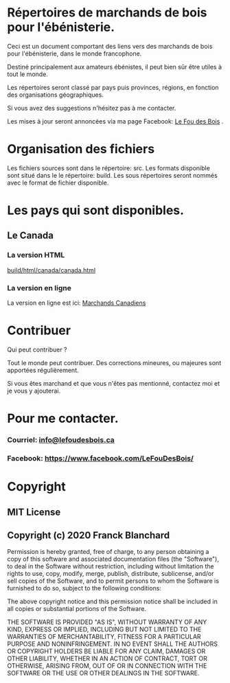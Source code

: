 # Répertoires de marchands de bois pour l'ébénisterie.

Ceci est un document comportant des liens vers des marchands de bois pour l'ébénisterie, dans le monde francophone.

Destiné principalement aux amateurs ébénistes, il peut bien sûr être utiles à tout le monde.

Les répertoires seront classé par pays puis provinces, régions, en fonction des organisations géographiques.

Si vous avez des suggestions n'hésitez pas à me contacter.

Les mises à jour seront annoncées via ma page Facebook:  [Le Fou des Bois](https://www.facebook.com/LeFouDesBois/)  .

# Organisation des fichiers

Les fichiers sources sont dans le répertoire: src.
Les formats disponible sont situé dans le le répertoire: build.
Les sous répertoires seront nommés avec le format de fichier disponible.

# Les pays qui sont disponibles.

## Le Canada

### La version HTML

[build/html/canada/canada.html](https://github.com/FranckBlanchard/bois-ebenisterie/tree/master/build/html/canada)

### La version en ligne

La version en ligne est ici: [Marchands Canadiens](https://lefoudesbois.ca/documentation/ebenisterie/marchands/bois/canada/canada.html)

# Contribuer

Qui peut contribuer ?

Tout le monde peut contribuer. Des corrections mineures, ou majeures sont apportées régulièrement.

Si vous êtes marchand et que vous n'êtes pas mentionné, contactez moi et je vous y ajouterai.

# Pour me contacter.

### Courriel: <info@lefoudesbois.ca>
### Facebook: <https://www.facebook.com/LeFouDesBois/>

# Copyright
## MIT License
## Copyright (c) 2020 Franck Blanchard

Permission is hereby granted, free of charge, to any person obtaining a copy
of this software and associated documentation files (the "Software"), to deal
in the Software without restriction, including without limitation the rights
to use, copy, modify, merge, publish, distribute, sublicense, and/or sell
copies of the Software, and to permit persons to whom the Software is
furnished to do so, subject to the following conditions:

The above copyright notice and this permission notice shall be included in all
copies or substantial portions of the Software.

THE SOFTWARE IS PROVIDED "AS IS", WITHOUT WARRANTY OF ANY KIND, EXPRESS OR
IMPLIED, INCLUDING BUT NOT LIMITED TO THE WARRANTIES OF MERCHANTABILITY,
FITNESS FOR A PARTICULAR PURPOSE AND NONINFRINGEMENT. IN NO EVENT SHALL THE
AUTHORS OR COPYRIGHT HOLDERS BE LIABLE FOR ANY CLAIM, DAMAGES OR OTHER
LIABILITY, WHETHER IN AN ACTION OF CONTRACT, TORT OR OTHERWISE, ARISING FROM,
OUT OF OR IN CONNECTION WITH THE SOFTWARE OR THE USE OR OTHER DEALINGS IN THE
SOFTWARE.
